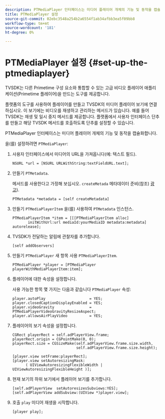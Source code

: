```yaml
---
description: PTMediaPlayer 인터페이스는 미디어 플레이어 개체의 기능 및 동작을 캡슐화합니다.
title: PTMediaPlayer 설정
source-git-commit: 02ebc3548a254b2a6554f1ab34afbb3ea5f09bb8
workflow-type: tm+mt
source-wordcount: '181'
ht-degree: 0%

---
```


# PTMediaPlayer 설정 {#set-up-the-ptmediaplayer}

TVSDK는 다른 Primetime 구성 요소와 통합할 수 있는 고급 비디오 플레이어 애플리케이션(Primetime 플레이어)을 만드는 도구를 제공합니다.

플랫폼의 도구를 사용하여 플레이어를 만들고 TVSDK의 미디어 플레이어 보기에 연결하십시오. 이 보기에는 비디오를 재생하고 관리하는 메서드가 있습니다. 예를 들어 TVSDK는 재생 및 일시 중지 메서드를 제공합니다. 플랫폼에서 사용자 인터페이스 단추를 만들고 해당 TVSDK 메서드를 호출하도록 단추를 설정할 수 있습니다.

PTMediaPlayer 인터페이스는 미디어 플레이어 개체의 기능 및 동작을 캡슐화합니다.

을(를) 설정하려면 `PTMediaPlayer`:

1. 사용자 인터페이스에서 미디어의 URL을 가져옵니다(예: 텍스트 필드).

   ```
   NSURL *url = [NSURL URLWithString:textFieldURL.text];
   ```

1. 만들기 `PTMetadata`.

   메서드를 사용한다고 가정해 보십시오. `createMetada` 메타데이터 준비(참조) [광고](../../ios-3x-advertising/ios-3x-advertising-requirements.md)).

   ```
   PTMetadata *metadata = [self createMetadata]
   ```

1. 만들기 `PTMediaPlayerItem` 을(를) 사용하여 `PTMetadata` 인스턴스.

   ```
   PTMediaPlayerItem *item = [[[PTMediaPlayerItem alloc] 
          initWithUrl:url mediaId:yourMediaID metadata:metadata] autorelease];
   ```

1. TVSDK가 전달하는 알림에 관찰자를 추가합니다.

   ```
   [self addObservers]
   ```

1. 만들기 `PTMediaPlayer` 새 항목 사용 `PTMediaPlayerItem`.

   ```
   PTMediaPlayer *player = [PTMediaPlayer playerWithMediaPlayerItem:item];
   ```

1. 플레이어에 대한 속성을 설정합니다.

   사용 가능한 항목 몇 가지는 다음과 같습니다 `PTMediaPlayer` 속성:

   ```
   player.autoPlay                    = YES;  
   player.closedCaptionDisplayEnabled = YES; 
   player.videoGravity                = PTMediaPlayerVideoGravityResizeAspect;  
   player.allowsAirPlayVideo          = YES;
   ```

1. 플레이어의 보기 속성을 설정합니다.

   ```
   CGRect playerRect = self.adPlayerView.frame;  
   playerRect.origin = CGPointMake(0, 0); 
   playerRect.size = CGSizeMake(self.adPlayerView.frame.size.width,  
                                self.adPlayerView.frame.size.height); 
   
   [player.view setFrame:playerRect]; 
   [player.view setAutoresizingMask:  
         ( UIViewAutoresizingFlexibleWidth | UIViewAutoresizingFlexibleHeight )];
   ```

1. 현재 보기의 하위 보기에서 플레이어 보기를 추가합니다.

   ```
   [self.adPlayerView  setAutoresizesSubviews:YES];  
   [self.adPlayerView addSubview:(UIView *)player.view];
   ```

1. 호출 `play` 미디어 재생을 시작합니다.

   ```
   [player play];
   ```
